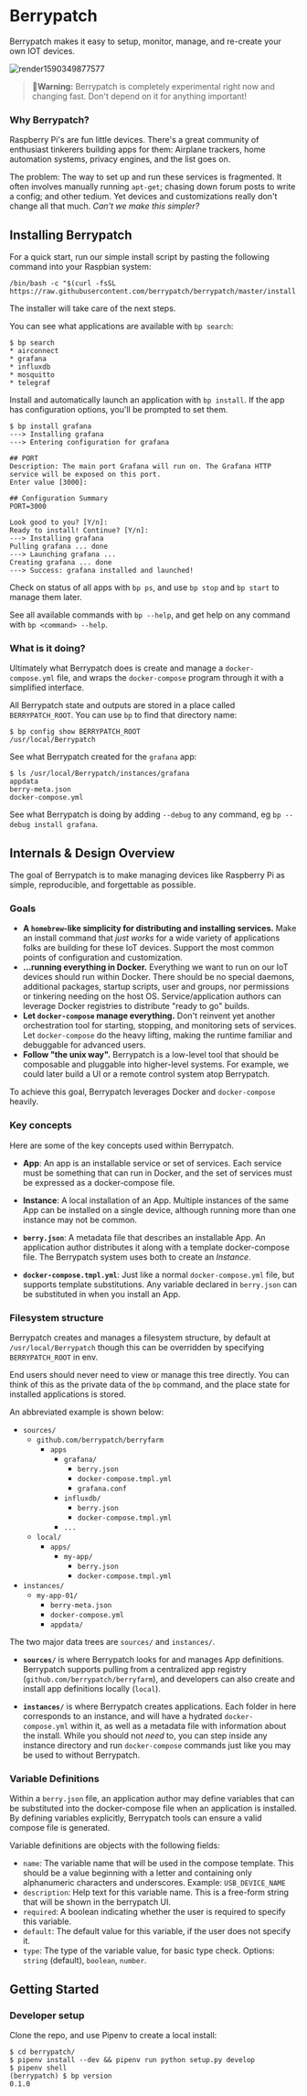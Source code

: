 # Berrypatch

Berrypatch makes it easy to setup, monitor, manage, and re-create your own IOT
devices.

![render1590349877577](https://user-images.githubusercontent.com/390829/82763930-15f40880-9dd9-11ea-9202-ee895b3cece8.gif)


> **🚨Warning:** Berrypatch is completely experimental right now and changing fast. Don't depend on it for anything important!

### Why Berrypatch?

Raspberry Pi's are fun little devices. There's a great community of enthusiast tinkerers building apps for them: Airplane trackers, home automation systems, privacy engines, and the list goes on.

The problem: The way to set up and run these services is fragmented. It often involves manually running `apt-get`; chasing down forum posts to write a config; and other tedium. Yet devices and customizations really don't change all that much. _Can't we make this simpler?_


## Installing Berrypatch

For a quick start, run our simple install script by pasting the following
command into your Raspbian system:


```
/bin/bash -c "$(curl -fsSL https://raw.githubusercontent.com/berrypatch/berrypatch/master/install.sh)"
```

The installer will take care of the next steps.

You can see what applications are available with `bp search`:

```
$ bp search
* airconnect
* grafana
* influxdb
* mosquitto
* telegraf
```

Install and automatically launch an application with `bp install`. If the app has configuration options, you'll be prompted to set them.

```
$ bp install grafana
---> Installing grafana
---> Entering configuration for grafana

## PORT
Description: The main port Grafana will run on. The Grafana HTTP
service will be exposed on this port.
Enter value [3000]:

## Configuration Summary
PORT=3000

Look good to you? [Y/n]:
Ready to install! Continue? [Y/n]:
---> Installing grafana
Pulling grafana ... done
---> Launching grafana ...
Creating grafana ... done
---> Success: grafana installed and launched!
```

Check on status of all apps with `bp ps`, and use `bp stop` and `bp start` to manage them later. 

See all available commands with `bp --help`, and get help on any command with `bp <command> --help`.

### What is it doing?

Ultimately what Berrypatch does is create and manage a `docker-compose.yml` file, and wraps the `docker-compose` program through it with a simplified interface.

All Berrypatch state and outputs are stored in a place called `BERRYPATCH_ROOT`. You can use `bp` to find that directory name:

```
$ bp config show BERRYPATCH_ROOT        
/usr/local/Berrypatch
```

See what Berrypatch created for the `grafana` app:
```
$ ls /usr/local/Berrypatch/instances/grafana
appdata
berry-meta.json
docker-compose.yml
```

See what Berrypatch is doing by adding `--debug` to any command, eg `bp --debug install grafana`.


## Internals & Design Overview

The goal of Berrypatch is to make managing devices like Raspberry Pi as simple, reproducible, and forgettable as possible.

### Goals

* **A `homebrew`-like simplicity for distributing and installing services.** Make an install command that _just works_ for a wide variety of applications folks are building for these IoT devices. Support the most common points of configuration and customization.
* **...running everything in Docker.** Everything we want to run on our IoT devices should run within Docker. There should be no special daemons, additional packages, startup scripts, user and groups, nor permissions or tinkering needing on the host OS. Service/application authors can leverage Docker registries to distribute "ready to go" builds.
* **Let `docker-compose` manage everything.** Don't reinvent yet another orchestration tool for starting, stopping, and monitoring sets of services. Let `docker-compose` do the heavy lifting, making the runtime familiar and debuggable for advanced users.
* **Follow "the unix way".** Berrypatch is a low-level tool that should be composable and pluggable into higher-level systems. For example, we could later build a UI or a remote control system atop Berrypatch. 

To achieve this goal, Berrypatch leverages Docker and `docker-compose` heavily. 


### Key concepts

Here are some of the key concepts used within Berrypatch.

* **App**: An app is an installable service or set of services. Each service must be something that can run in Docker, and the set of services must be expressed as a docker-compose file.

* **Instance**: A local installation of an App. Multiple instances of the same App can be installed on a single device, although running more than one instance may not be common.

* **`berry.json`**: A metadata file that describes an installable App. An application author distributes it along with a template docker-compose file. The Berrypatch system uses both to create an _Instance_.

* **`docker-compose.tmpl.yml`**: Just like a normal `docker-compose.yml` file, but supports template substitutions. Any variable declared in `berry.json` can be substituted in when you install an App.


### Filesystem structure

Berrypatch creates and manages a filesystem structure, by default at `/usr/local/Berrypatch` though this can be overridden by specifying `BERRYPATCH_ROOT` in env.

End users should never need to view or manage this tree directly. You can think of this as the private data of the `bp` command, and the place state for installed applications is stored.

An abbreviated example is shown below:

* `sources/`
  * `github.com/berrypatch/berryfarm`
    * `apps`
      * `grafana/`
        * `berry.json`
        * `docker-compose.tmpl.yml`
        * `grafana.conf`
      * `influxdb/`
        * `berry.json`
        * `docker-compose.tmpl.yml`
      * `...`
  * `local/`
    * `apps/`
      * `my-app/`
        * `berry.json`
        * `docker-compose.tmpl.yml`
* `instances/`
  * `my-app-01/`
    * `berry-meta.json`
    * `docker-compose.yml`
    * `appdata/`

The two major data trees are `sources/` and `instances/`.

* **`sources/`** is where Berrypatch looks for and manages App definitions. Berrypatch supports pulling from a centralized app registry (`github.com/berrypatch/berryfarm`), and developers can also create and install app definitions locally (`local`).

* **`instances/`** is where Berrypatch creates applications. Each folder in here corresponds to an instance, and will have a hydrated `docker-compose.yml` within it, as well as a metadata file with information about the install. While you should not _need_ to, you can step inside any instance directory and run `docker-compose` commands just like you may be used to without Berrypatch.

### Variable Definitions

Within a `berry.json` file, an application author may define variables that can be substituted into the docker-compose file when an application is installed. By defining variables explicitly, Berrypatch tools can ensure a valid compose file is generated.

Variable definitions are objects with the following fields:

* `name`: The variable name that will be used in the compose template. This should be a value beginning with a letter and containing only alphanumeric characters and underscores. Example: `USB_DEVICE_NAME`
* `description`: Help text for this variable name. This is a free-form string that will be shown in the berrypatch UI.
* `required`: A boolean indicating whether the user is required to specify this variable.
* `default`: The default value for this variable, if the user does not specify it.
* `type`: The type of the variable value, for basic type check. Options: `string` (default), `boolean`, `number`.

## Getting Started

### Developer setup

Clone the repo, and use Pipenv to create a local install:

```
$ cd berrypatch/
$ pipenv install --dev && pipenv run python setup.py develop
$ pipenv shell
(berrypatch) $ bp version
0.1.0
```
